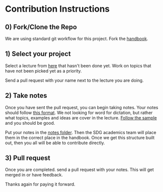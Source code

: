 # Contribution Instructions

## 0) Fork/Clone the Repo

We are using standard git workflow for this project. Fork the [handbook](https://github.com/suncoast-devs/handbook).

## 1) Select your project

Select a lecture from [here](./lectures-to-do.md) that hasn't been done yet. Work on topics that have not been picked yet as a priority.

Send a pull request with your name next to the lecture you are doing.

## 2) Take notes

Once you have sent the pull request, you can begin taking notes. Your notes should follow [this format](./lecture-note-template.md). We not looking for word for dictation, but rather what topics, examples and ideas are cover in the lecture. [Follow the sample](./sample-lecture-notes.md) and you should be good.

Put your notes in the [notes folder](./notes). Then the SDG academics team will place them in the correct place in the handbook. Once we get this structure built out, then you all will be able to contribute directly.

## 3) Pull request

Once you are completed. send a pull request with your notes. This will get merged in or have feedback.

Thanks again for paying it forward.
